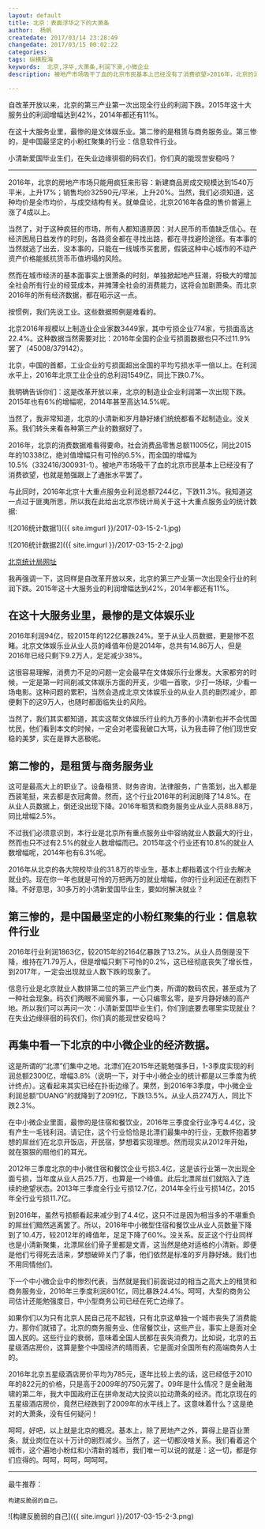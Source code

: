 ```yaml
---
layout: default
title: 北京：表面浮华之下的大萧条
author:  杨帆
createdate: 2017/03/14 23:28:49
changedate: 2017/03/15 00:02:22
categories:
tags: 纵横股海
keywords:  北京,浮华,大萧条,利润下滑,小微企业
description: 被地产市场吸干了血的北京市民基本上已经没有了消费欲望>2016年，北京的消费数据难看得要命。社会消费品零售总额11005亿，同比2015年的10338亿

---
```


自改革开放以来，北京的第三产业第一次出现全行业的利润下跌。2015年这十大服务业的利润增幅达到42%，2014年都还有11%。

在这十大服务业里，最惨的是文体娱乐业。第二惨的是租赁与商务服务业。第三惨的，是中国最坚定的小粉红聚集的行业：信息软件行业。

小清新爱国毕业生们，在失业边缘徘徊的码农们，你们真的能现世安稳吗？

----

2016年，北京的房地产市场只能用疯狂来形容：新建商品房成交规模达到1540万平米，上升17%；销售均价32590元/平米，上升20%。当然，我们必须知道，这种均价是全市均价，与成交结构有关。就单盘论，北京2016年各盘的售价普遍上涨了4成以上。

当然了，对于这种疯狂的市场，所有人都知道原因：对人民币的币值缺乏信心。在经济困局日益发作的时刻，各路资金都在寻找出路，都在寻找避险途径。有本事的当然就逃了出去，没本事的，只能在一线城市买套房，假装这种中心城市的不动产资产价格能抵抗货币币值坍塌的风险。

然而在城市经济的基本面事实上很萧条的时刻，单独掀起地产狂潮，将极大的增加全社会所有行业的经营成本，并摊薄全社会的消费能力，这将会加剧萧条。而北京2016年的所有经济数据，都在昭示这一点。

按惯例，我们先说工业。这些数据照例是难看的。

北京2016年规模以上制造业企业家数3449家，其中亏损企业774家，亏损面高达22.4%。这种数据当然需要对比：2016年全国的企业亏损面数据也只不过11.9%罢了（45008/379142）。

北京，中国的首都，工业企业的亏损面超出全国的平均亏损水平一倍以上。在利润水平上，2016年北京工业企业的总利润1549亿，同比下跌0.7%。

我明确告诉你们：这是改革开放以来，北京的制造业企业利润第一次出现下跌。2015年也有6%的增幅呢，2014年甚至高达14.5%呢。

当然了，我非常知道，北京的小清新和岁月静好婊们统统都看不起制造业。没关系。我们转头来看各种第三产业的数据好了。

2016年，北京的消费数据难看得要命。社会消费品零售总额11005亿，同比2015年的10338亿，绝对值增幅只有可怜的6.5%，而全国的增幅为10.5%（332416/300931-1）。被地产市场吸干了血的北京市民基本上已经没有了消费欲望，也就是勉强跟上了通胀水平罢了。

与此同时，2016年北京十大重点服务业利润总额7244亿，下跌11.3%。我知道这一点过于匪夷所思，所以我在此给出北京市统计局关于这十大重点服务业的统计数据:

![2016统计数据1]({{ site.imgurl }}/2017-03-15-2-1.jpg)

![2016统计数据2]({{ site.imgurl }}/2017-03-15-2-2.jpg)

[北京统计局网址](http://www.bjstats.gov.cn/tjsj/yjdsj/zdfwy/2016/201702/t20170204_368048.html) 

我再强调一下，这同样是自改革开放以来，北京的第三产业第一次出现全行业的利润下跌。2015年这十大服务业的利润增幅达到42%，2014年都还有11%。

## 在这十大服务业里，最惨的是文体娱乐业

2016年利润94亿，较2015年的122亿暴跌24%。至于从业人员数据，更是惨不忍睹。北京文体娱乐业从业人员的峰值年份是2014年，总共有14.86万人，但是2016年已经只剩下9.2万人，足足减少38%。

这很容易理解，消费力不足的问题一定会最早在文体娱乐行业爆发。大家都穷的时候，一定是第一时间削减文体娱乐方面的开支，少唱一首歌，少打一场球，少看一场电影。这种问题的累积，当然会造成北京文体娱乐业的从业人员的剧烈减少，即便剩下的这9万人，也随时都面临失业的风险。

当然了，我们其实都知道，其实这帮文体娱乐行业的九万多的小清新也并不会忧国忧民，他们看到本文的时候，一定会对老蛮我破口大骂，认为我击碎了他们现世安稳的美梦，实在是罪大恶极呢。

## 第二惨的，是租赁与商务服务业

这可是最高大上的职业了。设备租赁、财务咨询，法律服务，广告策划，出入都是西装笔挺，来去都是衣冠禽兽。然而，这个行业2016年的利润剧降了14.8%。在从业人员数据上，倒还没出现下降。2016年租赁和商务服务业从业人员88.88万，同比增幅2.5%。

不过我们必须意识到，本行业是北京所有重点服务业中容纳就业人数最大的行业，然而也只不过有2.5%的就业人数增幅而已。2015年这个行业还有10.8%的就业人数增幅呢，2014年也有6.3%呢。

2016年从北京的各大院校毕业的31.8万的毕业生，基本上都指着这个行业去解决就业的。现在你一年也就是可怜的万把两万的就业增幅，你的行业利润还在剧烈下降。不好意思，30多万的小清新爱国毕业生，要如何解决就业？

## 第三惨的，是中国最坚定的小粉红聚集的行业：信息软件行业

2016年行业利润1863亿，较2015年的2164亿暴跌了13.2%。从业人员倒是没下降，维持在71.79万人，但是增幅只剩下可怜的0.2%，这已经彻底丧失了增长性，到2017年，一定会出现就业人数下跌的现象了。

信息行业是北京就业人数排第二位的第三产业门类，所谓的数码农民，甚至成为了一种社会现象。码农们两眼不闻窗外事，一心只编零幺零，是岁月静好婊的高产地。所以我们可以再问一次：小清新爱国毕业生们，你们到底要去哪里实现就业？在失业边缘徘徊的码农们，你们真的能现世安稳吗？

## 再集中看一下北京的中小微企业的经济数据。

这是所谓的“北漂”们集中之地。北漂们在2015年还能勉强多日，1-3季度实现的利润总额2300亿，增幅3.8%（说明一下，对于中小微企业的统计都是以三季度为统计终点）。这看起来其实已经在扑街边缘了。果然，到2016年3季度，中小微企业利润总额“DUANG”的就降到了2091亿，下跌13.5%。从业人员274万人，同比下跌2.3%。

在中小微企业里面，最惨的是住宿和餐饮业，2016年三季度全行业净亏4.4亿，没有产生一毛钱利润。请记住，这个行业恰恰是北漂们最集中的行业，无数怀抱着梦想的屌丝们在北京开饭店，开民宿，梦想着实现理想。然而现实从2012年开始，就在狠狠的扇他们的耳光。

2012年三季度北京的中小微住宿和餐饮企业亏损3.4亿，这是该行业第一次出现全面亏损，当年度从业人员25.7万，也算是一个峰值。此后北漂屌丝们就陷入了连续的绝望状态。2013年三季度全行业亏损12.7亿，2014年全行业亏损14亿，2015年全行业亏损11.7亿。

到2016年，虽然亏损额看起来减少到了4.4亿，这只不过是因为相当多的不堪重负的屌丝们黯然逃离罢了。所以，2016年中小微型住宿和餐饮业从业人员数量下降到了10.4万，较2012年的峰值年，足足下降了60%。没关系。反正这个行业同样也是小清新聚集，北漂屌丝们骨子里都是文青，这当然是绝对适格的小清新。即便是他们亏得死去活来，梦想破碎关门了事，他们依然是标准的岁月静好婊。我们也不用同情他们。

下一个中小微企业中的惨烈代表，当然就是我们前面说过的相当之高大上的租赁和商务服务业，2016年三季度利润801亿，同比暴跌24.4%。呵呵，大型的商务公司估计还能勉强度日，中小型商务公司已经在死亡边缘了。

如果你们以为只有北京人民自己花不起钱，只有北京这单独一个城市丧失了消费能力，那你们就错了。北京的商务服务业、住宿餐饮业，这些产业，事实上是面对全国人民的。这些行业的衰弱，意味着全国人民都在丧失消费力。比如说，北京的五星级酒店房价，这算是整个中国经济的晴雨表，它是面对全国所有的高端商务人士的。

2016年北京五星级酒店房价平均为785元，逐年比较上去的话，这已经低于2010年的822元的价格，只是高于2009年的750元罢了。09年是什么情况？是金融海啸的第二年，我大中国政府正在拼命发动大投资以拉动萧条的经济。而北京现在的五星级酒店房价，竟然已经跌到了2009年的水平线上了。这意味着什么？这是绝对的大萧条，没有任何疑问！

呵呵，好吧，以上就是北京的概况。基本上，除了房地产之外，算得上是百业萧条，就业岗位在以十万计的剧烈减少。当然了，这一切都没啥关系。我们看着这个城市，这个遍地小粉红和小清新的城市，我们唯一可以说的就是：这一切，都是你们应得的。呵呵，呵呵，呵呵呵。

----

最牛推荐：

	构建反脆弱的自己。

![构建反脆弱的自己]({{ site.imgurl }}/2017-03-15-2-3.png)
